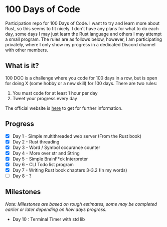 # 100 Days of Code
Participation repo for 100 Days of Code. I want to try and learn more about Rust, so this seems to fit nicely. I don't have any plans for what to do each day, some days I may just learn the Rust language and others I may attempt a small program. The rules are as follows below, however, I am participating privately, where I only show my progress in a dedicated Discord channel with other members.

## What is it?
100 DOC is a challenge where you code for 100 days in a row, but is open for doing X (some hobby or a new skill) for 100 days. There are two rules:
1. You must code for at least 1 hour per day
2. Tweet your progress every day

The official website is [here](https://www.100daysofcode.com/) to get for further information.

## Progress 
- [x] Day 1 - Simple multithreaded web server (From the Rust book)
- [x] Day 2 - Rust threading
- [x] Day 3 - Word / Symbol occurance counter
- [x] Day 4 - More over str and String
- [x] Day 5 - Simple BrainF*ck Interpreter
- [x] Day 6 - CLI Todo list program
- [x] Day 7 - Writing Rust book chapters 3-3.2 (In my words)
- [ ] Day 8 - ?

## Milestones
*Note: Milestones are based on rough estimates, some may be completed earlier or later depending on how days progress.*
- Day 10 : Terminal Timer with std lib
